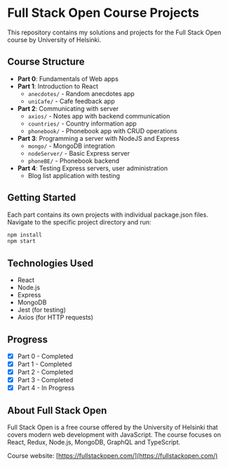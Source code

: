 # Full Stack Open Course Projects

This repository contains my solutions and projects for the Full Stack Open course by University of Helsinki.

## Course Structure

- **Part 0**: Fundamentals of Web apps
- **Part 1**: Introduction to React
  - `anecdotes/` - Random anecdotes app
  - `uniCafe/` - Cafe feedback app
- **Part 2**: Communicating with server
  - `axios/` - Notes app with backend communication
  - `countries/` - Country information app
  - `phonebook/` - Phonebook app with CRUD operations
- **Part 3**: Programming a server with NodeJS and Express
  - `mongo/` - MongoDB integration
  - `nodeServer/` - Basic Express server
  - `phoneBE/` - Phonebook backend
- **Part 4**: Testing Express servers, user administration
  - Blog list application with testing

## Getting Started

Each part contains its own projects with individual package.json files. Navigate to the specific project directory and run:

```bash
npm install
npm start
```

## Technologies Used

- React
- Node.js
- Express
- MongoDB
- Jest (for testing)
- Axios (for HTTP requests)

## Progress

- [x] Part 0 - Completed
- [x] Part 1 - Completed
- [x] Part 2 - Completed
- [x] Part 3 - Completed
- [x] Part 4 - In Progress

## About Full Stack Open

Full Stack Open is a free course offered by the University of Helsinki that covers modern web development with JavaScript. The course focuses on React, Redux, Node.js, MongoDB, GraphQL and TypeScript.

Course website: [https://fullstackopen.com/](https://fullstackopen.com/)